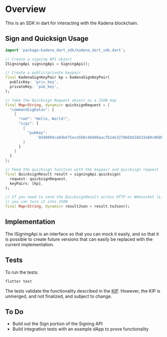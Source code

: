 # Overview

This is an SDK in dart for interacting with the Kadena blockchain.

## Sign and Quicksign Usage

```dart
import 'package:kadena_dart_sdk/kadena_dart_sdk.dart';

// Create a signing API object
ISigningApi signingApi = SigningApi();

// Create a public/private keypair
final KadenaSignKeyPair kp = KadenaSignKeyPair(
  publicKey: 'priv_key',
  privateKey: 'pub_key',
);

// Take the Quicksign Request object as a JSON map
final Map<String, dynamic> quicksignRequest = {
  "commandSigDatas": [
    {
      "cmd": "Hello, World!",
      "sigs": [
        {
          "pubKey":
              '8d48094ca84b475ece568c4b0d8aacfb1de3278b6bd16b33a60c068b86a2ba51',
        }
      ]
    }
  ]
};

// Feed the quicksign function with the keypair and quicksign request
final QuicksignResult result = signingApi.quicksign(
  request: quicksignRequest,
  keyPairs: [kp],
);

// If you need to send the QuicksignResult across HTTP or Websocket (Like Wallet Connect)
// you can turn it into JSON
final Map<String, dynamic> resultJson = result.toJson();

```

## Implementation

The ISigningApi is an interface so that you can mock it easily, and so that it is possible to create future versions that can easily be replaced with the current implementation.

## Tests

To run the tests:

```bash
flutter test
```

The tests validate the functionality described in the [KIP](https://github.com/kadena-io/KIPs/blob/jam/quicksign/kip-0015.md).
However, the KIP is unmerged, and not finalized, and subject to change.  

## To Do

- Build out the Sign portion of the Signing API
- Build integration tests with an example dApp to prove functionality


